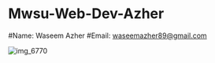 # Mwsu-Web-Dev-Azher
#Name: Waseem Azher
#Email: waseemazher89@gmail.com

![img_6770](https://cloud.githubusercontent.com/assets/19784844/15840606/8dcb6c02-2c10-11e6-8d6e-71424b8bad42.jpg)
